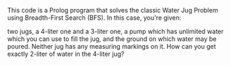 This code is a Prolog program that solves the classic Water Jug Problem using Breadth-First Search (BFS). In this case, you're given:

two jugs, a 4-liter one and a 3-liter one, a pump which has unlimited water which you can use to fill the jug, and the ground on which water may be poured. Neither jug has any measuring markings on it. How can you get exactly 2-liter of water in the 4-liter jug? 
